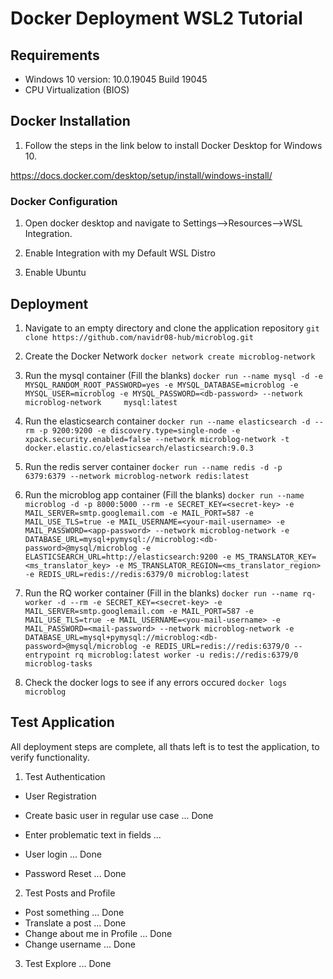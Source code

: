 # Docker Deployment WSL2 Tutorial

## Requirements
- Windows 10 version: 10.0.19045 Build 19045
- CPU Virtualization (BIOS)

## Docker Installation
1. Follow the steps in the link below to install Docker Desktop for Windows 10.

https://docs.docker.com/desktop/setup/install/windows-install/

### Docker Configuration
1. Open docker desktop and navigate to Settings-->Resources-->WSL Integration.

2. Enable Integration with my Default WSL Distro

3. Enable Ubuntu

## Deployment

1. Navigate to an empty directory and clone the application repository
`git clone https://github.com/navidr08-hub/microblog.git`

2. Create the Docker Network
`docker network create microblog-network`

3. Run the mysql container (Fill the blanks)
`docker run --name mysql -d -e MYSQL_RANDOM_ROOT_PASSWORD=yes -e MYSQL_DATABASE=microblog -e MYSQL_USER=microblog -e MYSQL_PASSWORD=<db-password> --network microblog-network     mysql:latest`

4. Run the elasticsearch container
`docker run --name elasticsearch -d --rm -p 9200:9200 -e discovery.type=single-node -e xpack.security.enabled=false --network microblog-network -t docker.elastic.co/elasticsearch/elasticsearch:9.0.3`

5. Run the redis server container
`docker run --name redis -d -p 6379:6379 --network microblog-network redis:latest`

5. Run the microblog app container (Fill the blanks)
`docker run --name microblog -d -p 8000:5000 --rm -e SECRET_KEY=<secret-key> -e MAIL_SERVER=smtp.googlemail.com -e MAIL_PORT=587 -e MAIL_USE_TLS=true -e MAIL_USERNAME=<your-mail-username> -e MAIL_PASSWORD=<app-password> --network microblog-network -e DATABASE_URL=mysql+pymysql://microblog:<db-password>@mysql/microblog -e ELASTICSEARCH_URL=http://elasticsearch:9200 -e MS_TRANSLATOR_KEY=<ms_translator_key> -e MS_TRANSLATOR_REGION=<ms_translator_region> -e REDIS_URL=redis://redis:6379/0 microblog:latest`

6. Run the RQ worker container (Fill in the blanks)
`docker run --name rq-worker -d --rm -e SECRET_KEY=<secret-key> -e MAIL_SERVER=smtp.googlemail.com -e MAIL_PORT=587 -e MAIL_USE_TLS=true -e MAIL_USERNAME=<you-mail-username> -e MAIL_PASSWORD=<mail-password> --network microblog-network -e DATABASE_URL=mysql+pymysql://microblog:<db-password>@mysql/microblog -e REDIS_URL=redis://redis:6379/0 --entrypoint rq microblog:latest worker -u redis://redis:6379/0 microblog-tasks`

6. Check the docker logs to see if any errors occured
`docker logs microblog`

## Test Application
All deployment steps are complete, all thats left is to test the application, to verify functionality.

1. Test Authentication
- User Registration
 - Create basic user in regular use case ... Done
 - Enter problematic text in fields ... 

- User login ... Done

- Password Reset ... Done

2. Test Posts and Profile
- Post something ... Done
- Translate a post ... Done
- Change about me in Profile ... Done
- Change username ... Done

3. Test Explore ... Done